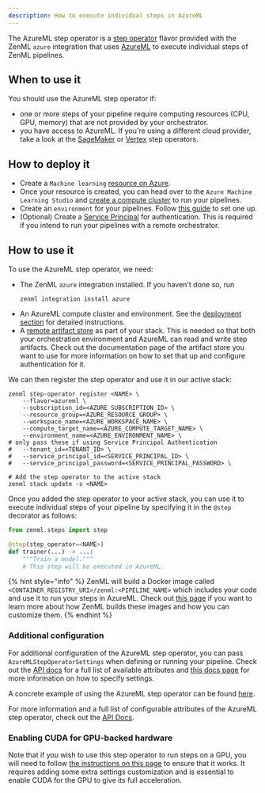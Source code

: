 ```yaml
---
description: How to execute individual steps in AzureML
---
```


The AzureML step operator is a [step operator](step-operators.md) flavor 
provided with the ZenML `azure` integration that uses 
[AzureML](https://azure.microsoft.com/en-us/services/machine-learning/)
to execute individual steps of ZenML pipelines.

## When to use it

You should use the AzureML step operator if:
* one or more steps of your pipeline require computing resources 
(CPU, GPU, memory) that are not provided by your orchestrator.
* you have access to AzureML. If you're using a different cloud 
provider, take a look at the [SageMaker](sagemaker.md) or 
[Vertex](vertex.md) step operators.

## How to deploy it

* Create a `Machine learning` [resource on Azure](https://docs.microsoft.com/en-us/azure/machine-learning/quickstart-create-resources).
* Once your resource is created, you can head over to the `Azure Machine Learning Studio`
and [create a compute cluster](https://docs.microsoft.com/en-us/azure/machine-learning/quickstart-create-resources#cluster) to run your pipelines.
* Create an `environment` for your pipelines. Follow [this guide](https://docs.microsoft.com/en-us/azure/machine-learning/how-to-manage-environments-in-studio) to set one up.
* (Optional) Create a [Service Principal](https://docs.microsoft.com/en-us/azure/developer/java/sdk/identity-service-principal-auth) for authentication. This is required if
you intend to run your pipelines with a remote orchestrator.

## How to use it

To use the AzureML step operator, we need:
* The ZenML `azure` integration installed. If you haven't done so, run 
    ```shell
    zenml integration install azure
    ```
* An AzureML compute cluster and environment. See the [deployment section](#how-do-you-deploy-it)
for detailed instructions.
* A [remote artifact store](../artifact-stores/artifact-stores.md) as part of 
your stack. This is needed so that both your orchestration environment and 
AzureML can read and write step artifacts. Check out the documentation page of 
the artifact store you want to use for more information on how to set that up
and configure authentication for it.

We can then register the step operator and use it in our active stack:
```shell
zenml step-operator register <NAME> \
    --flavor=azureml \
    --subscription_id=<AZURE_SUBSCRIPTION_ID> \
    --resource_group=<AZURE_RESOURCE_GROUP> \
    --workspace_name=<AZURE_WORKSPACE_NAME> \
    --compute_target_name=<AZURE_COMPUTE_TARGET_NAME> \
    --environment_name=<AZURE_ENVIRONMENT_NAME> \
# only pass these if using Service Principal Authentication
#   --tenant_id=<TENANT_ID> \
#   --service_principal_id=<SERVICE_PRINCIPAL_ID> \
#   --service_principal_password=<SERVICE_PRINCIPAL_PASSWORD> \

# Add the step operator to the active stack
zenml stack update -s <NAME>
```

Once you added the step operator to your active stack, you can use it to
execute individual steps of your pipeline by specifying it in the `@step` decorator as follows:
```python
from zenml.steps import step

@step(step_operator=<NAME>)
def trainer(...) -> ...:
    """Train a model."""
    # This step will be executed in AzureML.
```

{% hint style="info" %}
ZenML will build a Docker image called `<CONTAINER_REGISTRY_URI>/zenml:<PIPELINE_NAME>`
which includes your code and use it to run your steps in AzureML. Check out
[this page](../../../../old_book/starter-guide/production-fundamentals/containerization.md) if you want to 
learn more about how ZenML builds these images and how you can customize them.
{% endhint %}

### Additional configuration

For additional configuration of the AzureML step operator, you can pass
`AzureMLStepOperatorSettings` when defining or running your pipeline.
Check out the
[API docs](https://apidocs.zenml.io/latest/integration_code_docs/integrations-azure/#zenml.integrations.azure.flavors.azureml_step_operator_flavor.AzureMLStepOperatorSettings)
for a full list of available attributes and [this docs page](../..//advanced-guide/pipelines/settings.md)
for more information on how to specify settings.


A concrete example of using the AzureML step operator can be found 
[here](https://github.com/zenml-io/zenml/tree/main/examples/step_operator_remote_training).

For more information and a full list of configurable attributes of the AzureML 
step operator, check out the [API Docs](https://apidocs.zenml.io/latest/integration_code_docs/integrations-azure/#zenml.integrations.azure.step_operators.azureml_step_operator.AzureMLStepOperator).

### Enabling CUDA for GPU-backed hardware

Note that if you wish to use this step operator to run steps on a GPU, you will
need to follow [the instructions on this page](../../../../old_book/advanced-guide/pipelines/gpu-hardware.md) to ensure that it works. It
requires adding some extra settings customization and is essential to enable
CUDA for the GPU to give its full acceleration.
